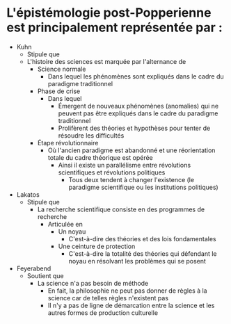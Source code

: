 # L'épistémologie post-Popperienne est principalement représentée par :
- Kuhn
  -  Stipule que
    - L'histoire des sciences est marquée par l'alternance de
      - Science normale
        - Dans lequel les phénomènes sont expliqués dans le cadre du paradigme traditionnel
      - Phase de crise
        - Dans lequel
          - Émergent de nouveaux phénomènes (anomalies) qui ne peuvent pas être expliqués dans le cadre du paradigme traditionnel
          - Prolifèrent des théories et hypothèses pour tenter de résoudre les difficultés
      - Étape révolutionnaire
        - Où l'ancien paradigme est abandonné et une réorientation totale du cadre théorique est opérée
          - Ainsi il existe un parallélisme entre révolutions scientifiques et révolutions politiques
            - Tous deux tendent à changer l'existence (le paradigme scientifique ou les institutions politiques)      
- Lakatos
  - Stipule que
    - La recherche scientifique consiste en des programmes de recherche
      - Articulée en 
        - Un noyau
          - C'est-à-dire des théories et des lois fondamentales
        - Une ceinture de protection
          - C'est-à-dire la totalité des théories qui défendant le noyau en résolvant les problèmes qui se posent       
- Feyerabend 
  - Soutient que
    - La science n'a pas besoin de méthode
      - En fait, la philosophie ne peut pas donner de règles à la science car de telles règles n'existent pas
      - Il n'y a pas de ligne de démarcation entre la science et les autres formes de production culturelle
